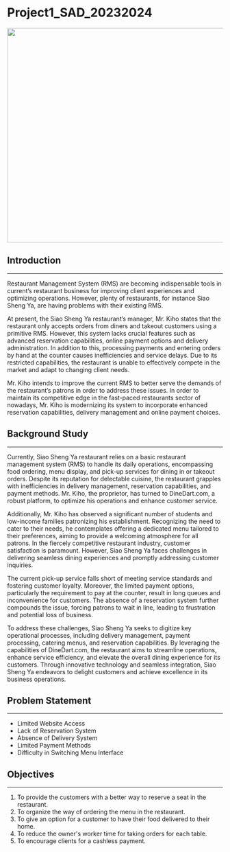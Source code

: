 # Project1_SAD_20232024

<image src = "image/restaurant.jpeg" width="2000" height="500">

## Introduction
----
Restaurant Management System (RMS) are becoming indispensable tools in current’s restaurant business for improving client experiences and optimizing operations. However, plenty of restaurants, for instance Siao Sheng Ya, are having problems with their existing RMS. 

At present, the Siao Sheng Ya restaurant’s manager, Mr. Kiho states that the restaurant only accepts orders from diners and takeout customers using a primitive RMS. However, this system lacks crucial features such as advanced reservation capabilities, online payment options and delivery administration. In addition to this, processing payments and entering orders by hand at the counter causes inefficiencies and service delays. Due to its restricted capabilities, the restaurant is unable to effectively compete in the market and adapt to changing client needs. 

Mr. Kiho intends to improve the current RMS to better serve the demands of the restaurant’s patrons in order to address these issues. In order to maintain its competitive edge in the fast-paced restaurants sector of nowadays, Mr. Kiho is modernizing its system to incorporate enhanced reservation capabilities, delivery management and online payment choices. 


## Background Study
---
Currently, Siao Sheng Ya restaurant relies on a basic restaurant management system (RMS) to handle its daily operations, encompassing food ordering, menu display, and pick-up services for dining in or takeout orders. Despite its reputation for delectable cuisine, the restaurant grapples with inefficiencies in delivery management, reservation capabilities, and payment methods. Mr. Kiho, the proprietor, has turned to DineDart.com, a robust platform, to optimize his operations and enhance customer service.

Additionally, Mr. Kiho has observed a significant number of students and low-income families patronizing his establishment. Recognizing the need to cater to their needs, he contemplates offering a dedicated menu tailored to their preferences, aiming to provide a welcoming atmosphere for all patrons. In the fiercely competitive restaurant industry, customer satisfaction is paramount. However, Siao Sheng Ya faces challenges in delivering seamless dining experiences and promptly addressing customer inquiries.

The current pick-up service falls short of meeting service standards and fostering customer loyalty. Moreover, the limited payment options, particularly the requirement to pay at the counter, result in long queues and inconvenience for customers. The absence of a reservation system further compounds the issue, forcing patrons to wait in line, leading to frustration and potential loss of business.

To address these challenges, Siao Sheng Ya seeks to digitize key operational processes, including delivery management, payment processing, catering menus, and reservation capabilities. By leveraging the capabilities of DineDart.com, the restaurant aims to streamline operations, enhance service efficiency, and elevate the overall dining experience for its customers. Through innovative technology and seamless integration, Siao Sheng Ya endeavors to delight customers and achieve excellence in its business operations.


## Problem Statement
---
- Limited Website Access
- Lack of Reservation System
- Absence of Delivery System
- Limited Payment Methods
- Difficulty in Switching Menu Interface


## Objectives
---
1. To provide the customers with a better way to reserve a seat in the restaurant.
2. To organize the way of ordering the menu in the restaurant.
3. To give an option for a customer to have their food delivered to their home.
4. To reduce the owner's worker time for taking orders for each table.
5. To encourage clients for a cashless payment.
